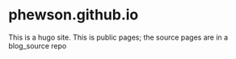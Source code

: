 # phewson.github.io
This is a hugo site. This is public pages; the source pages are in a blog_source repo
